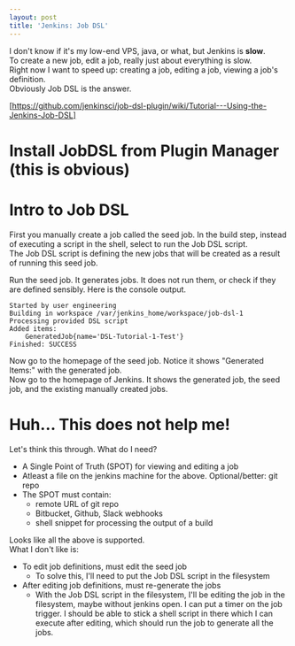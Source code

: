 ```yaml
---
layout: post
title: 'Jenkins: Job DSL'
---
```

I don't know if it's my low-end VPS, java, or what, but Jenkins is **slow**.  
To create a new job, edit a job, really just about everything is slow.  
Right now I want to speed up:  creating a job, editing a job, viewing a job's definition.  
Obviously Job DSL is the answer.
  
[https://github.com/jenkinsci/job-dsl-plugin/wiki/Tutorial---Using-the-Jenkins-Job-DSL]
  
# Install JobDSL from Plugin Manager (this is obvious)
  
# Intro to Job DSL
First you manually create a job called the seed job.  In the build step,
instead of executing a script in the shell, select to run the Job DSL script.  
The Job DSL script is defining the new jobs that will be created as a result of
running this seed job.  
  
Run the seed job.  It generates jobs.  It does not run them, or check if they are defined sensibly.
Here is the console output.
```
Started by user engineering
Building in workspace /var/jenkins_home/workspace/job-dsl-1
Processing provided DSL script
Added items:
    GeneratedJob{name='DSL-Tutorial-1-Test'}
Finished: SUCCESS
```
Now go to the homepage of the seed job.  Notice it shows "Generated Items:" with the generated job.  
Now go to the homepage of Jenkins.  It shows the generated job, the seed job, and the existing manually created jobs.
  
# Huh... This does not help me!
Let's think this through.  What do I need?
* A Single Point of Truth (SPOT) for viewing and editing a job
* Atleast a file on the jenkins machine for the above.  Optional/better: git repo
* The SPOT must contain:
  * remote URL of git repo
  * Bitbucket, Github, Slack webhooks 
  * shell snippet for processing the output of a build
  
Looks like all the above is supported.  
What I don't like is:
* To edit job definitions, must edit the seed job
  * To solve this, I'll need to put the Job DSL script in the filesystem
* After editing job definitions, must re-generate the jobs
  * With the Job DSL script in the filesystem, I'll be editing
    the job in the filesystem, maybe without jenkins open.
    I can put a timer on the job trigger.  I should be able
    to stick a shell script in there which I can execute after editing,
    which should run the job to generate all the jobs.
